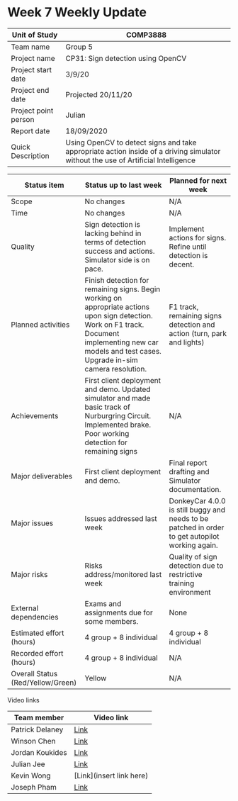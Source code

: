# Week 7 Weekly Update
| Unit of Study | COMP3888 |
|--|--|
|Team name| Group 5 |
| Project name| CP31: Sign detection using OpenCV |
| Project start date| 3/9/20 |
| Project end date| Projected 20/11/20 |
| Project point person |Julian|
| Report date| 18/09/2020 |
| Quick Description | Using OpenCV to detect signs and take appropriate action inside of a driving simulator without the use of Artificial Intelligence|

|Status item | Status up to last week | Planned for next week|
|-|-|-|
| Scope | No changes  | N/A |
| Time | No changes | N/A |
| Quality | Sign detection is lacking behind in terms of detection success and actions. Simulator side is on pace.| Implement actions for signs. Refine until detection is decent. |
| Planned activities | Finish detection for remaining signs. Begin working on appropriate actions upon sign detection. Work on F1 track. Document implementing new car models and test cases. Upgrade in-sim camera resolution. | F1 track, remaining signs detection and action (turn, park and lights)|
| Achievements | First client deployment and demo. Updated simulator and made basic track of Nurburgring Circuit. Implemented brake. Poor working detection for remaining signs | N/A |
| Major deliverables | First client deployment and demo. | Final report drafting and Simulator documentation.|
| Major issues | Issues addressed last week | DonkeyCar 4.0.0 is still buggy and needs to be patched in order to get autopilot working again. |
| Major risks | Risks address/monitored last week | Quality of sign detection due to restrictive training environment |
| External dependencies | Exams and assignments due for some members.| None |
| Estimated effort (hours) | 4 group + 8 individual  | 4 group + 8 individual |
| Recorded effort (hours) | 4 group + 8 individual | N/A |
| Overall Status (Red/Yellow/Green)| Yellow | N/A |

Video links

|Team member|Video link|
|-|-|
|Patrick Delaney|[Link](https://youtu.be/dkyaBiGsE8c)|
|Winson Chen|[Link](https://youtu.be/BG6Rq0EJaBM)|
|Jordan Koukides|[Link](https://youtu.be/Lh6B14ZrMx4)|
|Julian Jee|[Link](https://youtu.be/XnfCPEl7UM8)|
|Kevin Wong|[Link](insert link here)|
|Joseph Pham|[Link](https://youtu.be/zNlsAHrwFgg)|